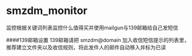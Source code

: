 # smzdm_monitor
监控根据关键词列表监控什么值得买并使用mailgun与139邮箱给自己发短信

####139邮箱设置
139邮箱请把 smzdm@domain 加入收信短信提示的列表里，推荐建立文件夹以及收信规则，将此发件人的邮件自动移入并标为已读